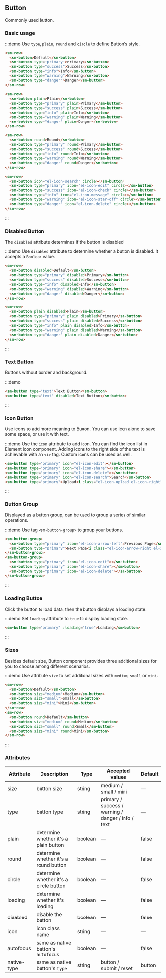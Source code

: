 ## Button

Commonly used button.

### Basic usage

:::demo Use `type`, `plain`, `round` and `circle` to define Button's style.

```html
<sm-row>
  <sm-button>Default</sm-button>
  <sm-button type="primary">Primary</sm-button>
  <sm-button type="success">Success</sm-button>
  <sm-button type="info">Info</sm-button>
  <sm-button type="warning">Warning</sm-button>
  <sm-button type="danger">Danger</sm-button>
</sm-row>

<sm-row>
  <sm-button plain>Plain</sm-button>
  <sm-button type="primary" plain>Primary</sm-button>
  <sm-button type="success" plain>Success</sm-button>
  <sm-button type="info" plain>Info</sm-button>
  <sm-button type="warning" plain>Warning</sm-button>
  <sm-button type="danger" plain>Danger</sm-button>
</sm-row>

<sm-row>
  <sm-button round>Round</sm-button>
  <sm-button type="primary" round>Primary</sm-button>
  <sm-button type="success" round>Success</sm-button>
  <sm-button type="info" round>Info</sm-button>
  <sm-button type="warning" round>Warning</sm-button>
  <sm-button type="danger" round>Danger</sm-button>
</sm-row>

<sm-row>
  <sm-button icon="el-icon-search" circle></sm-button>
  <sm-button type="primary" icon="el-icon-edit" circle></sm-button>
  <sm-button type="success" icon="el-icon-check" circle></sm-button>
  <sm-button type="info" icon="el-icon-message" circle></sm-button>
  <sm-button type="warning" icon="el-icon-star-off" circle></sm-button>
  <sm-button type="danger" icon="el-icon-delete" circle></sm-button>
</sm-row>
```
:::

### Disabled Button

The `disabled` attribute determines if the button is disabled.

:::demo Use `disabled` attribute to determine whether a button is disabled. It accepts a `Boolean` value.

```html
<sm-row>
  <sm-button disabled>Default</sm-button>
  <sm-button type="primary" disabled>Primary</sm-button>
  <sm-button type="success" disabled>Success</sm-button>
  <sm-button type="info" disabled>Info</sm-button>
  <sm-button type="warning" disabled>Warning</sm-button>
  <sm-button type="danger" disabled>Danger</sm-button>
</sm-row>

<sm-row>
  <sm-button plain disabled>Plain</sm-button>
  <sm-button type="primary" plain disabled>Primary</sm-button>
  <sm-button type="success" plain disabled>Success</sm-button>
  <sm-button type="info" plain disabled>Info</sm-button>
  <sm-button type="warning" plain disabled>Warning</sm-button>
  <sm-button type="danger" plain disabled>Danger</sm-button>
</sm-row>
```
:::

### Text Button

Buttons without border and background.

:::demo
```html
<sm-button type="text">Text Button</sm-button>
<sm-button type="text" disabled>Text Button</sm-button>
```
:::

### Icon Button

Use icons to add more meaning to Button. You can use icon alone to save some space, or use it with text.

:::demo Use the `icon` attribute to add icon. You can find the icon list in Element icon component. Adding icons to the right side of the text is achievable with an `<i>` tag. Custom icons can be used as well.

```html
<sm-button type="primary" icon="el-icon-edit"></sm-button>
<sm-button type="primary" icon="el-icon-share"></sm-button>
<sm-button type="primary" icon="el-icon-delete"></sm-button>
<sm-button type="primary" icon="el-icon-search">Search</sm-button>
<sm-button type="primary">Upload<i class="el-icon-upload el-icon-right"></i></sm-button>
```
:::

### Button Group

Displayed as a button group, can be used to group a series of similar operations.

:::demo Use tag `<sm-button-group>` to group your buttons.

```html
<sm-button-group>
  <sm-button type="primary" icon="el-icon-arrow-left">Previous Page</sm-button>
  <sm-button type="primary">Next Page<i class="el-icon-arrow-right el-icon-right"></i></sm-button>
</sm-button-group>
<sm-button-group>
  <sm-button type="primary" icon="el-icon-edit"></sm-button>
  <sm-button type="primary" icon="el-icon-share"></sm-button>
  <sm-button type="primary" icon="el-icon-delete"></sm-button>
</sm-button-group>
```
:::

### Loading Button

Click the button to load data, then the button displays a loading state.

:::demo Set `loading` attribute to `true` to display loading state.

```html
<sm-button type="primary" :loading="true">Loading</sm-button>
```
:::

### Sizes

Besides default size, Button component provides three additional sizes for you to choose among different scenarios.

:::demo Use attribute `size` to set additional sizes with `medium`, `small` or `mini`.

```html
<sm-row>
  <sm-button>Default</sm-button>
  <sm-button size="medium">Medium</sm-button>
  <sm-button size="small">Small</sm-button>
  <sm-button size="mini">Mini</sm-button>
</sm-row>
<sm-row>
  <sm-button round>Default</sm-button>
  <sm-button size="medium" round>Medium</sm-button>
  <sm-button size="small" round>Small</sm-button>
  <sm-button size="mini" round>Mini</sm-button>
</sm-row>
```
:::

### Attributes
| Attribute      | Description    | Type      | Accepted values       | Default   |
|---------- |-------- |---------- |-------------  |-------- |
| size     | button size   | string  |   medium / small / mini            |    —     |
| type     | button type   | string    |   primary / success / warning / danger / info / text |     —    |
| plain     | determine whether it's a plain button   | boolean    | — | false   |
| round     | determine whether it's a round button   | boolean    | — | false   |
| circle     | determine whether it's a circle button   | boolean    | — | false   |
| loading   | determine whether it's loading   | boolean    | — | false   |
| disabled  | disable the button    | boolean   | —   | false   |
| icon  | icon class name | string   |  —  |  —  |
| autofocus  | same as native button's `autofocus` | boolean   |  —  |  false  |
| native-type | same as native button's `type` | string | button / submit / reset | button |

<style lang="scss">
  .demo-box.demo-button {
    .el-row {
      margin-bottom: 20px;

      &:last-child {
        margin-bottom: 0;
      }
    }
    .el-button + .el-button {
      margin-left: 10px;
    }
    .el-button-group {
      .el-button + .el-button {
        margin-left: 0;
      }

      & + .el-button-group {
        margin-left: 10px;
      }
    }
  }
</style>